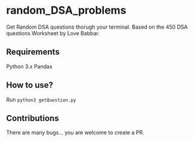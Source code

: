 # random_DSA_problems
Get Random DSA questions thorugh your terminal. Based on the 450 DSA questions Worksheet by Love Babbar.

## Requirements
Python 3.x
Pandas

## How to use?
Run `python3 getQuestion.py`

## Contributions
There are many bugs... you are welcome to create a PR.
